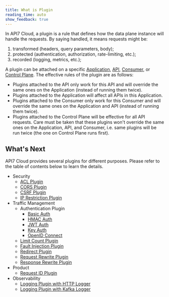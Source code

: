 ```yaml
---
title: What is Plugin
reading_time: auto
show_feedback: true
---
```


In API7 Cloud, a plugin is a rule that defines how the data plane instance will handle the requests.
By saying handled, it means requests might be:

1. transformed (headers, query parameters, body);
2. protected (authentication, authorization, rate-limiting, etc.);
3. recorded (logging, metrics, etc.);

A plugin can be attached on a specific [Application](./application.md),
[API](./api.md), [Consumer](./consumer.md), or [Control Plane](./control-plane.md).
The effective rules of the plugin are as follows:

* Plugins attached to the API only work for this API and will override the same
ones on the Application (instead of running them twice).
* Plugins attached to the Application will affect all APIs in this Application.
* Plugins attached to the Consumer only work for this Consumer and will override the same
ones on the Application and API (instead of running them twice).
* Plugins attached to the Control Plane will be effective for all API requests. Care must
be taken that these plugins won't override the same ones on the Application, API, and Consumer, i.e.
same plugins will be run twice (the one on Control Plane runs first).

What's Next
-----------

API7 Cloud provides several plugins for different purposes. Please refer to the table of contents below to
learn the details.

* Security
  * [ACL Plugin](../guides/security/acl.md)
  * [CORS Plugin](../guides/security/cors.md)
  * [CSRF Plugin](../guides/security/csrf.md)
  * [IP Restriction Plugin](../guides/security/ip-restriction.md)
* Traffic Management
  * Authentication Plugin
    * [Basic Auth](../guides/traffic-management/authentication/basic-auth.md)
    * [HMAC Auth](../guides/traffic-management/authentication/hmac-auth.md)
    * [JWT Auth](../guides/traffic-management/authentication/jwt-auth.md)
    * [Key Auth](../guides/traffic-management/authentication/key-auth.md)
    * [OpenID Connect](../guides/traffic-management/authentication/openid-connect.md)
  * [Limit Count Plugin](../guides/traffic-management/limit-count.md)
  * [Fault Injection Plugin](../guides/traffic-management/fault-injection.md)
  * [Redirect Plugin](../guides/traffic-management/redirect.md)
  * [Request Rewrite Plugin](../guides/traffic-management/proxy-rewrite.md)
  * [Response Rewrite Plugin](../guides/traffic-management/response-rewrite.md)
* Product
  * [Request ID Plugin](../guides/product/request-id.md)
* Observability
  * [Logging Plugin with HTTP Logger](../guides/observability/log-collection-with-http-logger.md)
  * [Logging Plugin with Kafka Logger](../guides/observability/log-collection-with-kafka-logger.md)
